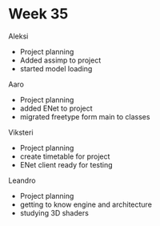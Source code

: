 # Week 35


Aleksi

- Project planning
- Added assimp to project
- started model loading


Aaro

- Project planning
- added ENet to project
- migrated freetype form main to classes


Viksteri

- Project planning
- create timetable for project
- ENet client ready for testing

Leandro
- Project planning
- getting to know engine and architecture
- studying 3D shaders